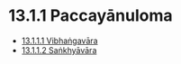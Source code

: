 

# 13.1.1 Paccayānuloma

* [13.1.1.1 Vibhaṅgavāra](13.1.1/13.1.1.1.md)
* [13.1.1.2 Saṅkhyāvāra](13.1.1/13.1.1.2.md)



